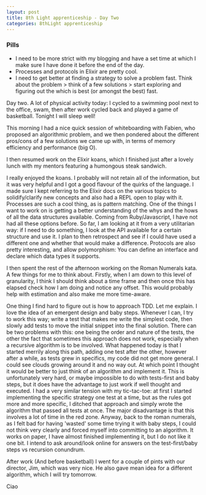 ```yaml
---
layout: post
title: 8th Light apprenticeship - Day Two
categories: 8thLight apprenticeship
---
```


### Pills
 - I need to be more strict with my blogging and have a set time at which I make sure I have done it before the end of the day.
 - Processes and protocols in Elixir are pretty cool.
 - I need to get better at finding a strategy to solve a problem fast. Think about the problem > think of a few solutions > start exploring and figuring out the which is best (or amongst the best) fast.

Day two. A lot of physical activity today: I cycled to a swimming pool next to the office, swam, then after work cycled back and played a game of basketball. Tonight I will sleep well!

This morning I had a nice quick session of whiteboarding with Fabien, who proposed an algorithmic problem, and we then pondered about the different pros/cons of a few solutions we came up with, in terms of memory efficiency and performance (big O).

I then resumed work on the Elixir koans, which I finished just after a lovely lunch with my mentors featuring a humongous steak sandwich.

I really enjoyed the koans. I probably will not retain all of the information, but it was very helpful and I got a good flavour of the quirks of the language. I made sure I kept referring to the Elixir docs on the various topics to solidify/clarify new concepts and also had a REPL open to play with it. Processes are such a cool thing, as is pattern matching.
One of the things I want to work on is getting a better understanding of the whys and the hows of all the data structures available. Coming from Ruby/Javascript, I have not had all these options before. So far, I am looking at it from a very utilitarian way: if I need to do something, I look at the API available for a certain structure and use it. I plan to then retrospect and see if I could have used a different one and whether that would make a difference.
Protocols are also pretty interesting, and allow polymorphism: You can define an interface and declare which data types it supports.

I then spent the rest of the afternoon working on the Roman Numerals kata. A few things for me to think about. Firstly, when I am down to this level of granularity, I think I should think about a time frame and then once this has elapsed check how I am doing and notice any offset. This would probably help with estimation and also make me more time-aware. 

One thing I find hard to figure out is how to approach TDD. Let me explain. I love the idea of an emergent design and baby steps. Whenever I can, I try to work this way; write a test that makes me write the simplest code, then slowly add tests to move the initial snippet into the final solution. There can be two problems with this: one being the order and nature of the tests, the other the fact that sometimes this approach does not work, especially when a recursive algorithm is to be involved. What happened today is that I started merrily along this path, adding one test after the other, however after a while, as tests grew in specifics, my code did not get more general. I could see clouds growing around it and no way out. At which point I thought it would be better to just think of an algorithm and implement it. This is unfortunately very hard, or maybe impossible to do with tests-first and baby steps, but it does have the advantage to just work if well thought and executed. I had a very similar tension with my tic-tac-toe: at first I started implementing the specific strategy one test at a time, but as the rules got more and more specific, I ditched that approach and simply wrote the algorithm that passed all tests at once. The major disadvantage is that this involves a lot of time in the red zone. Anyway, back to the roman numerals, as I felt bad for having 'wasted' some time trying it with baby steps, I could not think very clearly and forced myself into committing to an algorithm. It works on paper, I have almost finished implementing it, but I do not like it one bit.
I intend to ask around/look online for answers on the test-first/baby steps vs recursion conundrum.

After work (And before basketball) I went for a couple of pints with our director, Jim, which was very nice. He also gave mean idea for a different algorithm, which I will try tomorrow.

Ciao

